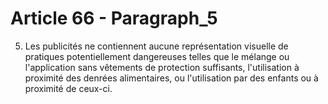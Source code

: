 # Article 66 - Paragraph_5

5. Les publicités ne contiennent aucune représentation visuelle de pratiques potentiellement dangereuses telles que le mélange ou l'application sans vêtements de protection suffisants, l'utilisation à proximité des denrées alimentaires, ou l'utilisation par des enfants ou à proximité de ceux-ci.